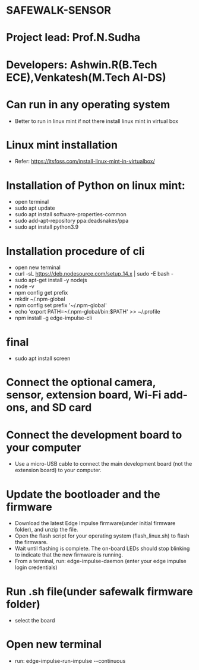 # SAFEWALK-SENSOR
#       Project lead: Prof.N.Sudha
#       Developers: Ashwin.R(B.Tech ECE),Venkatesh(M.Tech AI-DS)
# Can run in any operating system 
* Better to run in linux mint if not there install linux mint in virtual box

# Linux mint installation 
* Refer: https://itsfoss.com/install-linux-mint-in-virtualbox/

# Installation of Python on linux mint:
* open terminal
* sudo apt update
* sudo apt install software-properties-common
* sudo add-apt-repository ppa:deadsnakes/ppa
* sudo apt install python3.9

# Installation procedure of cli
* open new terminal
* curl -sL https://deb.nodesource.com/setup_14.x | sudo -E bash -
* sudo apt-get install -y nodejs
* node -v
* npm config get prefix
* mkdir ~/.npm-global
* npm config set prefix '~/.npm-global'
* echo 'export PATH=~/.npm-global/bin:$PATH' >> ~/.profile
* npm install -g edge-impulse-cli

# final 
* sudo apt install screen

# Connect the optional camera, sensor, extension board, Wi-Fi add-ons, and SD card

# Connect the development board to your computer
* Use a micro-USB cable to connect the main development board (not the extension board) to your computer.

# Update the bootloader and the firmware
* Download the latest Edge Impulse firmware(under initial firmware folder), and unzip the file.
* Open the flash script for your operating system (flash_linux.sh) to flash the firmware.
* Wait until flashing is complete. The on-board LEDs should stop blinking to indicate that the new firmware is running.
* From a terminal, run: edge-impulse-daemon (enter your edge impulse login credentials)

# Run .sh file(under safewalk firmware folder)
* select the board

# Open new terminal
* run: edge-impulse-run-impulse --continuous
